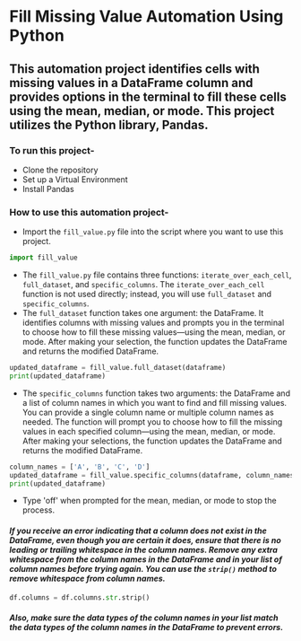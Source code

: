 # Fill Missing Value Automation Using Python

## This automation project identifies cells with missing values in a DataFrame column and provides options in the terminal to fill these cells using the mean, median, or mode. This project utilizes the Python library, Pandas.

### To run this project-

- Clone the repository
- Set up a Virtual Environment
- Install Pandas

### How to use this automation project-

- Import the `fill_value.py` file into the script where you want to use this project.

```python
import fill_value
```

- The `fill_value.py` file contains three functions: `iterate_over_each_cell`, `full_dataset`, and `specific_columns`. The `iterate_over_each_cell` function is not used directly; instead, you will use `full_dataset` and `specific_columns`.
- The `full_dataset` function takes one argument: the DataFrame. It identifies columns with missing values and prompts you in the terminal to choose how to fill these missing values—using the mean, median, or mode. After making your selection, the function updates the DataFrame and returns the modified DataFrame.

```python
updated_dataframe = fill_value.full_dataset(dataframe)
print(updated_dataframe)
```

- The `specific_columns` function takes two arguments: the DataFrame and a list of column names in which you want to find and fill missing values. You can provide a single column name or multiple column names as needed. The function will prompt you to choose how to fill the missing values in each specified column—using the mean, median, or mode. After making your selections, the function updates the DataFrame and returns the modified DataFrame.

```python
column_names = ['A', 'B', 'C', 'D']
updated_dataframe = fill_value.specific_columns(dataframe, column_names)
print(updated_dataframe)
```

- Type 'off' when prompted for the mean, median, or mode to stop the process.

#### _If you receive an error indicating that a column does not exist in the DataFrame, even though you are certain it does, ensure that there is no leading or trailing whitespace in the column names. Remove any extra whitespace from the column names in the DataFrame and in your list of column names before trying again. You can use the `strip()` method to remove whitespace from column names._

```python
df.columns = df.columns.str.strip()
```

#### _Also, make sure the data types of the column names in your list match the data types of the column names in the DataFrame to prevent errors._
